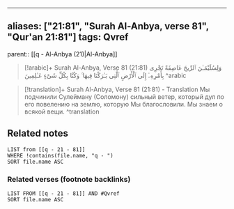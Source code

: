 
---
aliases: ["21:81", "Surah Al-Anbya, verse 81", "Qur'an 21:81"]
tags: Qvref
---

parent:: [[q - Al-Anbya (21)|Al-Anbya]]

> [!arabic]+ Surah Al-Anbya, Verse 81 (21:81)
> <span class="quran-arabic">وَلِسُلَيْمَـٰنَ ٱلرِّيحَ عَاصِفَةً تَجْرِى بِأَمْرِهِۦٓ إِلَى ٱلْأَرْضِ ٱلَّتِى بَـٰرَكْنَا فِيهَا ۚ وَكُنَّا بِكُلِّ شَىْءٍ عَـٰلِمِينَ</span>
^arabic

> [!translation]+ Surah Al-Anbya, Verse 81 (21:81) - Translation
> Мы подчинили Сулейману (Соломону) сильный ветер, который дул по его повелению на землю, которую Мы благословили. Мы знаем о всякой вещи.
^translation



## Related notes
```dataview
LIST from [[q - 21 - 81]]
WHERE !contains(file.name, "q - ")
SORT file.name ASC
```

### Related verses (footnote backlinks)
```dataview
LIST FROM [[q - 21 - 81]] AND #Qvref
SORT file.name ASC
```

